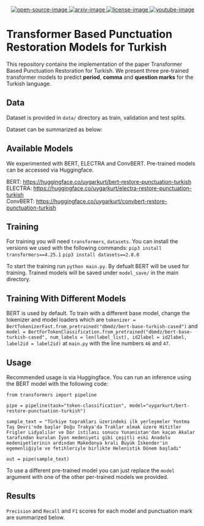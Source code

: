 <div align="center">
    <a href="">
        <img alt="open-source-image"
		src="https://badges.frapsoft.com/os/v1/open-source.svg?v=103">
    </a>
    <a href="https://arxiv.org/abs/tba">
        <img alt="arxiv-image"
		src="https://img.shields.io/badge/arXiv-tba-b31b1b.svg">
    </a>
    <a href="https://github.com/Naereen/StrapDown.js/blob/master/LICENSE">
        <img alt="license-image"
		src="https://badgen.net/github/license/Naereen/Strapdown.js">
    </a>
    <a href="https://www.youtube.com/channel/UChYsr-DIK7fSnTIhir0s3OQ">
        <img alt="youtube-image"
        src="https://img.shields.io/badge/YouTube-uygarkurtai-gray?style=flat&logo=YouTube&labelColor=%23FF0000">
    </a>
</div>

# Transformer Based Punctuation Restoration Models for Turkish
This repository contains the implementation of the paper Transformer Based Punctuation Restoration for Turkish. We present three pre-trained transformer models to predict **period**, **comma** and **question marks** for the Turkish language.

## Data
Dataset is provided in `data/` directory as train, validation and test splits.

Dataset can be summarized as below:

<!--
|    Split    |  Total  | Period (.) | Comma (,) | Question (?) |
|:-----------:|:-------:|:----------:|:---------:|:------------:|
|    Train    | 1471806 |   124817   |   98194   |     9816     |
| Validation  |  180326 |    15306   |   11980   |     1199     |
|   Test      |  182487 |    15524   |   12242   |     1255     |
-->

## Available Models
We experimented with BERT, ELECTRA and ConvBERT. Pre-trained models can be accessed via Huggingface.

BERT: https://huggingface.co/uygarkurt/bert-restore-punctuation-turkish \
ELECTRA: https://huggingface.co/uygarkurt/electra-restore-punctuation-turkish \
ConvBERT: https://huggingface.co/uygarkurt/convbert-restore-punctuation-turkish

## Training
For training you will need `transformers`, `datasets`. You can install the versions we used with the following commands:
`pip3 install transformers==4.25.1`
`pip3 install datasets==2.8.0`

To start the training run `python main.py`. By defualt BERT will be used for training. Trained models will be saved under `model_save/` in the main directory.

## Training With Different Models
BERT is used by default. To train with a different base model, change the tokenizer and model loaders which are `tokenizer = BertTokenizerFast.from_pretrained("dbmdz/bert-base-turkish-cased")` and `model = BertForTokenClassification.from_pretrained("dbmdz/bert-base-turkish-cased", num_labels = len(label_list), id2label = id2label, label2id = label2id)`  at `main.py` with the line numbers `46` and `47`.

## Usage
Recommended usage is via Huggingface. You can run an inference using the BERT model with the following code:
``` 
from transformers import pipeline

pipe = pipeline(task="token-classification", model="uygarkurt/bert-restore-punctuation-turkish")

sample_text = "Türkiye toprakları üzerindeki ilk yerleşmeler Yontma Taş Devri'nde başlar Doğu Trakya'da Traklar olmak üzere Hititler Frigler Lidyalılar ve Dor istilası sonucu Yunanistan'dan kaçan Akalar tarafından kurulan İyon medeniyeti gibi çeşitli eski Anadolu medeniyetlerinin ardından Makedonya kralı Büyük İskender'in egemenliğiyle ve fetihleriyle birlikte Helenistik Dönem başladı"

out = pipe(sample_text)
```

To use a different pre-trained model you can just replace the `model` argument with one of the other per-trained models we provided.

## Results
`Precision` and `Recall` and `F1` scores for each model and punctuation mark are summarized below.

<!--
|   Model  |          |  PERIOD  |          |          |  COMMA   |          |          | QUESTION |          |          | OVERALL  |          |
|:--------:|:--------:|:--------:|:--------:|:--------:|:--------:|:--------:|:--------:|:--------:|:--------:|:--------:|:--------:|:--------:|
|Score Type|     P    |     R    |    F1    |     P    |     R    |    F1    |     P    |     R    |    F1    |     P    |     R    |    F1    |
|   BERT   | 0.972602 | 0.947504 | 0.959952 | 0.576145 |  0.70001 | 0.632066 | 0.927642 | 0.911342 |  0.91942 | 0.825506 | 0.852952 | 0.837146 |
|  ELECTRA | 0.972602 | 0.948689 | 0.960497 |  0.5768  | 0.710208 |  0.63659 | 0.920325 | 0.921074 | 0.920699 | 0.823242 | 0.859990 | 0.839262 |
| ConvBERT | 0.972731 | 0.946791 | 0.959585 | 0.576964 | 0.708124 | 0.635851 | 0.922764 | 0.913849 | 0.918285 | 0.824153 | 0.856254 | 0.837907 |
-->
